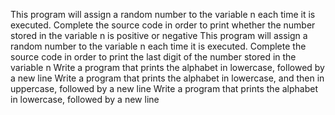 This program will assign a random number to the variable n each time it is executed. Complete the source code in order to print whether the number stored in the variable n is positive or negative
This program will assign a random number to the variable n each time it is executed. Complete the source code in order to print the last digit of the number stored in the variable n
Write a program that prints the alphabet in lowercase, followed by a new line
Write a program that prints the alphabet in lowercase, and then in uppercase, followed by a new line
Write a program that prints the alphabet in lowercase, followed by a new line
